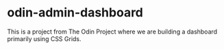 # odin-admin-dashboard

This is a project from The Odin Project where we are building a dashboard primarily using CSS Grids.